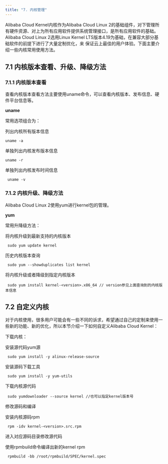 ```yaml
---
title: "7. 内核管理"
---
```


Alibaba Cloud Kernel内核作为Alibaba Cloud Linux 2的基础组件，对下管理所有硬件资源、对上为所有应用软件提供系统管理接口，是所有应用软件的基础。Alibaba Cloud Linux 2选用Linux Kernel LTS版本4.19为基础，在兼容大部分基础软件的前提下进行了大量定制优化，来 保证云上最佳的用户体验。下面主要介绍一些内核常用使用方法。

## 7.1 内核版本查看、升级、降级方法

### 7.1.1 内核版本查看

查看内核版本查看方法主要使用uname命令，可以查看内核版本、发布信息、硬件平台信息等。

**uname**

常用选项组合为：

列出内核所有版本信息

```
uname -a
```

单独列出内核发布版本信息

```
uname -r
```

单独列出内核发布时间信息

```
 uname -v
```



### 7.1.2 内核升级、降级方法

Alibaba Cloud Linux 2使用yum进行kernel包的管理。

**yum**

常用升降级方法：

将内核升级到最新支持的内核版本

```
 sudo yum update kernel
```

历史内核版本查询

```
 sudo yum --showduplicates list kernel 
```

将内核升级或者降级到指定内核版本

```
 sudo yum install kernel-<version>.x86_64 // version参见上面查询到的内核版本信息
```

 

 

## 7.2 自定义内核

对于内核使用，很多用户可能会有一些不同的诉求，希望通过自己的定制来使用一些新的功能、新的优化，所以本节介绍一下如何自定义Alibaba Cloud Kernel：

下载内核：

安装源代码yum源

```
 sudo yum install -y alinux-release-source
```

安装源码下载工具

```
 sudo yum install -y yum-utils
```

下载内核源代码

```
 sudo yumdownloader --source kernel //也可以指定kernel版本号
```

 

修改源码和编译 

安装内核源码rpm

```
 rpm -idv kernel-<version>.src.rpm
```

进入对应源码目录修改源代码

使用rpmbuild命令编译出新的kernel rpm

```
 rpmbuild -bb /root/rpmbuild/SPEC/kernel.spec
```

 